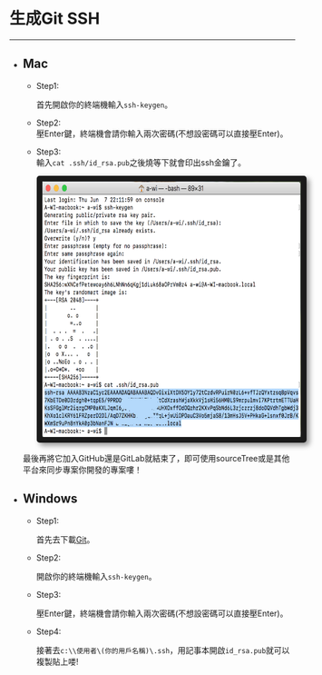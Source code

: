 # 生成Git SSH

---

* ## Mac

  * Step1:

    首先開啟你的終端機輸入`ssh-keygen`。

  * Step2:  
    壓Enter鍵，終端機會請你輸入兩次密碼\(不想設密碼可以直接壓Enter\)。

  * Step3:  
    輸入`cat .ssh/id_rsa.pub`之後燒等下就會印出ssh金鑰了。
    
    <center>
      <img src="/assets/GitSSh_Mac.png" alt="Cowman" style="border-radius:5px; box-shadow:5px 5px 10px rgba(0, 0, 0, 0.4)" width="720" height="450" border="10"/>
    </center>

  最後再將它加入GitHub還是GitLab就結束了，即可使用sourceTree或是其他平台來同步專案你開發的專案嘍！

* ## Windows

  * Step1:

    首先去下載[Git](https://gitforwindows.org/)。

  * Step2:

    開啟你的終端機輸入`ssh-keygen`。

  * Step3:

    壓Enter鍵，終端機會請你輸入兩次密碼\(不想設密碼可以直接壓Enter\)。

  * Step4:

    接著去`c:\\使用者\(你的用戶名稱)\.ssh`，用記事本開啟`id_rsa.pub`就可以複製貼上喽!



